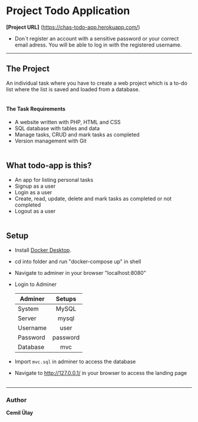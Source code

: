 # Project Todo Application

**[Project URL]** (https://chas-todo-app.herokuapp.com/)

- Don´t register an account with a sensitive password or your correct email adress. You will be able to log in with the registered username.

---------------------------------

## The Project

An individual task where you have to create a web project which is a to-do list where the list is saved and loaded from a database.
<br><br>

#### The Task Requirements

- A website written with PHP, HTML and CSS
- SQL database with tables and data
- Manage tasks, CRUD and mark tasks as completed
- Version management with Git
  <br><br>

## What todo-app is this?

- An app for listing personal tasks
- Signup as a user
- Login as a user
- Create, read, update, delete and mark tasks as completed or not completed
- Logout as a user
  <br><br>

## Setup

- Install [Docker Desktop](https://www.docker.com/get-started).
- cd into folder and run "docker-compose up" in shell
- Navigate to adminer in your browser "localhost:8080"
- Login to Adminer

  | Adminer  |  Setups  |
  | -------- | :------: |
  | System   |  MySQL   |
  | Server   |  mysql   |
  | Username |   user   |
  | Password | password |
  | Database |   mvc    |

- Import `mvc.sql` in adminer to access the database
- Navigate to http://127.0.0.1/ in your browser to access the landing page
  <br><br>

---

### Author

**Cemil Ülay**
